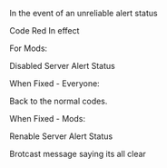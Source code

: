 In the event of an unreliable alert status


Code Red In effect

For Mods:

Disabled Server Alert Status

When Fixed - Everyone:

Back to the normal codes.

When Fixed - Mods:

Renable Server Alert Status

Brotcast message saying its all clear
